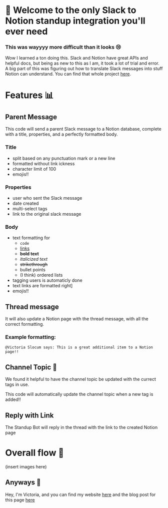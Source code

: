 # 👋 Welcome to the only Slack to Notion standup integration you'll ever need
### This was wayyyy more difficult than it looks 😢

Wow I learned a ton doing this. Slack and Notion have great APIs and helpful docs, but being as new to this as I am, it took a lot of trial and error. A big part of this was figuring out how to translate Slack messages into stuff Notion can understand. You can find that whole project [here](https://github.com/victoriaslocum752/slack-notion-translation). 

# Features 📊
## Parent Message
This code will send a parent Slack message to a Notion database, complete with a title, properties, and a perfectly formatted body.  

### Title 
- split based on any punctuation mark or a new line
- formatted without link ickness
- character limit of 100
- emojis!!  

### Properties 
- user who sent the Slack message
- date created
- multi-select tags
- link to the original slack message  

### Body
- text formatting for 
  - `code`
  - [links](https://findtheinvisiblecow.com/)
  - **bold text**
  - *italicized text*
  - ~~strikethrough~~
  - bullet points
  - (I think) ordered lists
- tagging users is automaticly done
- text links are formatted right]
- emojis!!

## Thread message
It will also update a Notion page with the thread message, with all the correct formatting.  

### Example formatting: 
```
@Victoria Slocum says: This is a great additional item to a Notion page!! 
```

## Channel Topic 🥇
We found it helpful to have the channel topic be updated with the currect tags in use.  

This code will automatically update the channel topic when a new tag is added!!  

## Reply with Link
The Standup Bot will reply in the thread with the link to the created Notion page

# Overall flow 🌊

(insert images here)

## Anyways 👋
Hey, I'm Victoria, and you can find my website [here](https://victoriaslocum.com) and the blog post for this page [here](https://comingsoon.com)
